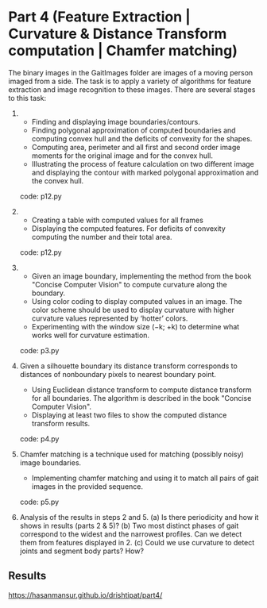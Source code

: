 # Part 4 (Feature Extraction | Curvature & Distance Transform computation | Chamfer matching)

The binary images in the GaitImages folder are images of a moving person imaged from a side. The task is to apply a variety of algorithms for feature
extraction and image recognition to these images. There are several stages to this task:

1. 
   - Finding and displaying image boundaries/contours. 
   - Finding polygonal approximation of computed boundaries and computing convex hull and the deficits of convexity for the shapes. 
   - Computing area, perimeter and all first and second order image moments for the original image and for the convex hull.
   - Illustrating the process of feature calculation on two different image and displaying the contour with marked polygonal approximation and the convex hull.

   code: p12.py

2. 
   - Creating a table with computed values for all frames
   - Displaying the computed features. For deficits of convexity computing the number and their total area.

   code: p12.py

3. 
   - Given an image boundary, implementing the method from the book "Concise Computer Vision" to compute curvature along the boundary. 
   - Using color coding to display computed values in an image. The color scheme should be used to display curvature with higher curvature values represented by
     ‘hotter’ colors. 
   - Experimenting with the window size (−k; +k) to determine what works well for curvature estimation.

   code: p3.py

4. Given a silhouette boundary its distance transform corresponds to distances of nonboundary pixels to nearest boundary point. 
   - Using  Euclidean distance transform to compute distance transform for all boundaries. The algorithm is described in the book "Concise Computer Vision".
   - Displaying at least two files to show the computed distance transform results.

   code: p4.py

5. Chamfer matching is a technique used for matching (possibly noisy) image boundaries.
   - Implementing chamfer matching and using it to match all pairs of gait images in the provided sequence.

   code: p5.py

6. Analysis of the results in steps 2 and 5.
(a) Is there periodicity and how it shows in results (parts 2 & 5)?
(b) Two most distinct phases of gait correspond to the widest and the narrowest profiles. Can we detect them from features displayed in 2.
(c) Could we use curvature to detect joints and segment body parts? How?


Results
-------
https://hasanmansur.github.io/drishtipat/part4/





